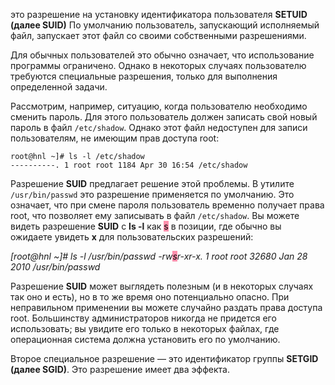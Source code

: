 это разрешение на установку идентификатора пользователя **SETUID** **(далее SUID)**
По умолчанию пользователь, запускающий исполняемый файл, запускает этот файл со своими собственными разрешениями.

Для обычных пользователей это обычно означает, что использование программы ограничено. Однако в некоторых случаях пользователю требуются специальные разрешения, только для выполнения определенной задачи.  
  
Рассмотрим, например, ситуацию, когда пользователю необходимо сменить пароль. Для этого пользователь должен записать свой новый пароль в файл `/etc/shadow`. Однако этот файл недоступен для записи пользователям, не имеющим прав доступа root:
```
root@hnl ~]# ls -l /etc/shadow
----------. 1 root root 1184 Apr 30 16:54 /etc/shadow
```
Разрешение **SUID** предлагает решение этой проблемы. В утилите `/usr/bin/passwd` это разрешение применяется по умолчанию. Это означает, что при смене пароля пользователь временно получает права root, что позволяет ему записывать в файл `/etc/shadow`. Вы можете видеть разрешение **SUID** с **ls -l** как <mark style="background: #FF5582A6;">s</mark> в позиции, где обычно вы ожидаете увидеть **x** для пользовательских разрешений:

*[root@hnl ~]# ls -l /usr/bin/passwd
-rw<mark style="background: #FF5582A6;">s</mark>r-xr-x. 1 root root 32680 Jan 28 2010 /usr/bin/passwd*

Разрешение **SUID** может выглядеть полезным (и в некоторых случаях так оно и есть), но в то же время оно потенциально опасно. При неправильном применении вы можете случайно раздать права доступа root.
Большинству администраторов никогда не придется его использовать; вы увидите его только в некоторых файлах, где операционная система должна установить его по умолчанию.

Второе специальное разрешение — это идентификатор группы **SETGID (далее SGID)**. Это разрешение имеет два эффекта.